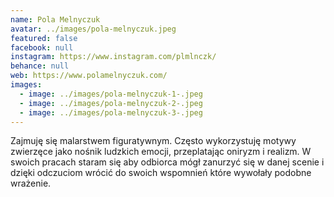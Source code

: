 ```yaml
---
name: Pola Melnyczuk
avatar: ../images/pola-melnyczuk.jpeg
featured: false
facebook: null
instagram: https://www.instagram.com/plmlnczk/
behance: null
web: https://www.polamelnyczuk.com/
images:
  - image: ../images/pola-melnyczuk-1-.jpeg
  - image: ../images/pola-melnyczuk-2-.jpeg
  - image: ../images/pola-melnyczuk-3-.jpeg
---
```

Zajmuję się malarstwem figuratywnym. Często wykorzystuję motywy zwierzęce jako nośnik ludzkich emocji, przeplatając oniryzm i realizm. W swoich pracach staram się aby odbiorca mógł zanurzyć się w danej scenie i dzięki odczuciom wrócić do swoich wspomnień które wywołały podobne wrażenie. 

